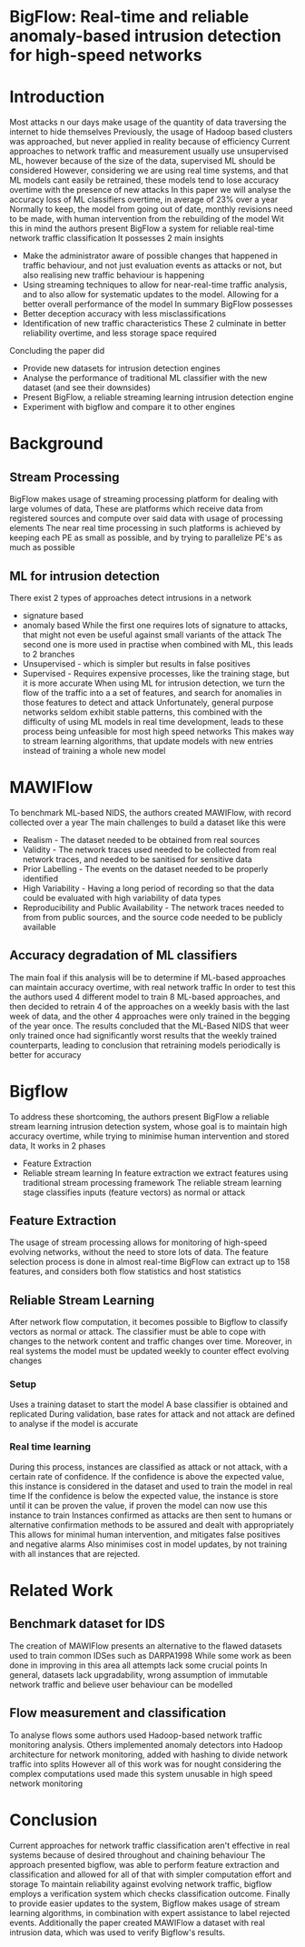 
# BigFlow: Real-time and reliable anomaly-based intrusion detection for high-speed networks

# Introduction

Most attacks n our days make usage of the quantity of data traversing the internet to hide themselves
Previously, the usage of Hadoop based clusters was approached, but never applied in reality because of efficiency
Current approaches to network traffic and measurement usually use unsupervised ML, however because of the size of the data, supervised ML should be considered
However, considering we are using real time systems, and that ML models cant easily be retrained, these models tend to lose accuracy overtime with the presence of new attacks
In this paper we will analyse the accuracy loss of ML classifiers overtime, in average of 23% over a year
Normally to keep, the model from going out of date, monthly revisions need to be made, with human intervention from the rebuilding of the model
Wit this in mind the authors present BigFlow a system for reliable real-time network traffic classification
It possesses 2 main insights
- Make the administrator aware of possible changes that happened in traffic behaviour, and not just evaluation events as attacks or not, but also realising new traffic behaviour is happening
- Using streaming techniques to allow for near-real-time traffic analysis, and to also allow for systematic updates to the model. Allowing for a better overall performance of the model
In summary BigFlow possesses
- Better deception accuracy with less misclassifications
- Identification of new traffic characteristics
These 2 culminate in better reliability overtime, and less storage space required

Concluding the paper did
- Provide new datasets for intrusion detection engines
- Analyse the performance of traditional ML classifier with the new dataset (and see their downsides)
- Present BigFlow, a reliable streaming learning intrusion detection engine
- Experiment with bigflow and compare it to other engines

# Background

## Stream Processing

BigFlow makes usage of streaming processing platform for dealing with large volumes of data,
These are platforms which receive data from registered sources and compute over said data with usage of processing elements
The near real time processing in such platforms is achieved by keeping each PE as small as possible, and by trying to parallelize PE's as much as possible

## ML for intrusion detection

There exist 2 types of approaches detect intrusions in a network
- signature based
- anomaly based
While the first one requires lots of signature to attacks, that might not even be useful against small variants of the attack
The second one is more used in practise when combined with ML, this leads to 2 branches
- Unsupervised - which is simpler but results in false positives
- Supervised - Requires expensive processes, like the training stage, but it is more accurate
When using ML for intrusion detection, we turn the flow of the traffic into a a set of features, and search for anomalies in those features to detect and attack
Unfortunately, general purpose networks seldom exhibit stable patterns, this combined with the difficulty of using ML models in real time development, leads to these process being unfeasible for most high speed networks
This makes way to stream learning algorithms, that update models with new entries instead of training a whole new model

# MAWIFlow

To benchmark ML-based NIDS, the authors created MAWIFlow, with record collected over a year
The main challenges to build a dataset like this were
- Realism - The dataset needed to be obtained from real sources
- Validity - The network traces used needed to be collected from real network traces, and needed to be sanitised for sensitive data
- Prior Labelling - The events on the dataset needed to be properly identified
- High Variability - Having a long period of recording so that the data could be evaluated with high variability of data types
- Reproducibility and Public Availability - The network traces needed to from from public sources, and the source code needed to be publicly available

## Accuracy degradation of ML classifiers

The main foal if this analysis will be to determine if ML-based approaches can maintain accuracy overtime, with real network traffic
In order to test this the authors used 4 different model to train 8 ML-based approaches, and then decided to retrain 4 of the approaches on a weekly basis with the last week of data, and the other 4 approaches were only trained in the begging of the year once.
The results concluded that the ML-Based NIDS that weer only trained once had significantly worst results that the weekly trained counterparts, leading to conclusion that retraining models periodically is better for accuracy

# Bigflow

To address these shortcoming, the authors present BigFlow a reliable stream learning intrusion detection system, whose goal is to maintain high accuracy overtime, while trying to minimise human intervention and stored data,
It works in 2 phases
- Feature Extraction
- Reliable stream learning
In feature extraction we extract features using traditional stream processing framework
The reliable stream learning stage classifies inputs (feature vectors) as normal or attack

## Feature Extraction

The usage of stream processing allows for monitoring of high-speed evolving networks, without the need to store lots of data.
The feature selection process is done in almost real-time
BigFlow can extract up to 158 features, and considers both flow statistics and host statistics

## Reliable Stream Learning

After network flow computation, it becomes possible to Bigflow to classify vectors as normal or attack.
The classifier must be able to cope with changes to the network content and traffic changes over time.
Moreover, in real systems the model must be updated weekly to counter effect evolving changes

### Setup

Uses a training dataset to start the model
A base classifier is obtained and replicated 
During validation, base rates for attack and not attack are defined to analyse if the model is accurate

### Real time learning

During this process, instances are classified as attack or not attack, with a certain rate of confidence.
If the confidence is above the expected value, this instance is considered in the dataset and used to train the model in real time
If the confidence is below the expected value, the instance is store until it can be proven the value, if proven the model can now use this instance to train
Instances confirmed as attacks are then sent to humans or alternative confirmation methods to be assured and dealt with appropriately
This allows for minimal human intervention, and mitigates false positives and negative alarms
Also minimises cost in model updates, by not training with all instances that are rejected.


# Related Work

## Benchmark dataset for IDS

The creation of MAWIFlow presents an alternative to the flawed datasets used to train common IDSes such as DARPA1998
While some work as been done in improving in this area all attempts lack some crucial points
In general, datasets lack upgradability, wrong assumption of immutable network traffic and believe user behaviour can be modelled

## Flow measurement and classification

To analyse flows some authors used Hadoop-based network traffic monitoring analysis.
Others implemented anomaly detectors into Hadoop architecture for network monitoring, added with hashing to divide network traffic into splits
However all of this work was for nought considering the complex computations used made this system unusable in high speed network monitoring


# Conclusion

Current approaches for network traffic classification aren't effective in real systems because of desired throughout and chaining behaviour
The approach presented bigflow, was able to perform feature extraction and classification and allowed for all of that with simpler computation effort and storage
To maintain reliability against evolving network traffic, bigflow employs a verification system which checks classification outcome.
Finally to provide easier updates to the system, Bigflow makes usage of stream learning algorithms, in combination with expert assistance to label rejected events.
Additionally the paper created MAWIFlow a dataset with real intrusion data, which was used to verify Bigflow's results. 